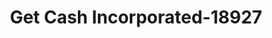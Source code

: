 ---
f_zip-code: 38866
f_state-code: MS
title: Get Cash Incorporated-18927
f_phone: 662-869-3131
f_city-only: Saltillo
f_address: 2546 Highway 145 Saltillo
f_location-unique-id: '18927'
slug: get-cash-incorporated-18927
updated-on: '2024-05-30T13:46:58.046Z'
created-on: '2024-05-30T13:36:59.803Z'
published-on: '2024-05-30T13:54:32.469Z'
f_city-state: cms/city/saltillo-ms.md
f_company: cms/company/get-cash-incorporated.md
f_state: cms/state/mississippi.md
layout: '[payday-loan].html'
tags: payday-loan
---